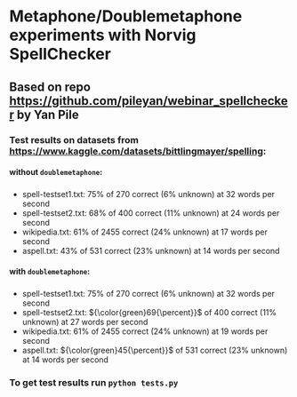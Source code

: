# Metaphone/Doublemetaphone experiments with Norvig SpellChecker
## Based on repo https://github.com/pileyan/webinar_spellchecker by Yan Pile

### Test results on datasets from https://www.kaggle.com/datasets/bittlingmayer/spelling:
#### without `doublemetaphone`:
#####
- spell-testset1.txt: 75% of 270 correct (6% unknown) at 32 words per second 
- spell-testset2.txt: 68% of 400 correct (11% unknown) at 24 words per second 
- wikipedia.txt: 61% of 2455 correct (24% unknown) at 17 words per second 
- aspell.txt: 43% of 531 correct (23% unknown) at 14 words per second 

#### with `doublemetaphone`:
#####

- spell-testset1.txt: 75% of 270 correct (6% unknown) at 32 words per second 
- spell-testset2.txt: ${\color{green}69{\percent}}$ of 400 correct (11% unknown) at 27 words per second 
- wikipedia.txt: 61% of 2455 correct (24% unknown) at 19 words per second 
- aspell.txt: ${\color{green}45{\percent}}$ of 531 correct (23% unknown) at 14 words per second

### To get test results run `python tests.py`